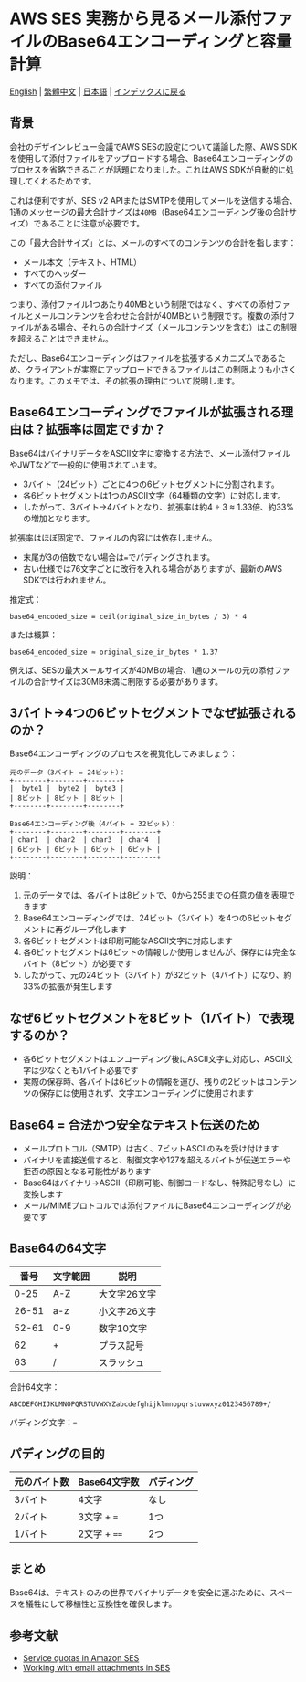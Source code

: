 # AWS SES 実務から見るメール添付ファイルのBase64エンコーディングと容量計算

[English](../en/08_aws-ses-attachment-base64-sizing.md) | [繁體中文](../zh-tw/08_aws-ses-attachment-base64-sizing.md) | [日本語](08_aws-ses-attachment-base64-sizing.md) | [インデックスに戻る](../README.md) 

## 背景
会社のデザインレビュー会議でAWS SESの設定について議論した際、AWS SDKを使用して添付ファイルをアップロードする場合、Base64エンコーディングのプロセスを省略できることが話題になりました。これはAWS SDKが自動的に処理してくれるためです。

これは便利ですが、SES v2 APIまたはSMTPを使用してメールを送信する場合、1通のメッセージの最大合計サイズは`40MB`（Base64エンコーディング後の合計サイズ）であることに注意が必要です。

この「最大合計サイズ」とは、メールのすべてのコンテンツの合計を指します：
- メール本文（テキスト、HTML）
- すべてのヘッダー
- すべての添付ファイル

つまり、添付ファイル1つあたり40MBという制限ではなく、すべての添付ファイルとメールコンテンツを合わせた合計が40MBという制限です。複数の添付ファイルがある場合、それらの合計サイズ（メールコンテンツを含む）はこの制限を超えることはできません。

ただし、Base64エンコーディングはファイルを拡張するメカニズムであるため、クライアントが実際にアップロードできるファイルはこの制限よりも小さくなります。このメモでは、その拡張の理由について説明します。

## Base64エンコーディングでファイルが拡張される理由は？拡張率は固定ですか？

Base64はバイナリデータをASCII文字に変換する方法で、メール添付ファイルやJWTなどで一般的に使用されています。

* 3バイト（24ビット）ごとに4つの6ビットセグメントに分割されます。
* 各6ビットセグメントは1つのASCII文字（64種類の文字）に対応します。
* したがって、3バイト→4バイトとなり、拡張率は約4 ÷ 3 ≈ 1.33倍、約33%の増加となります。

拡張率はほぼ固定で、ファイルの内容には依存しません。

* 末尾が3の倍数でない場合は`=`でパディングされます。
* 古い仕様では76文字ごとに改行を入れる場合がありますが、最新のAWS SDKでは行われません。

推定式：

```plaintext
base64_encoded_size = ceil(original_size_in_bytes / 3) * 4
```

または概算：

```plaintext
base64_encoded_size ≈ original_size_in_bytes * 1.37
```

例えば、SESの最大メールサイズが40MBの場合、1通のメールの元の添付ファイルの合計サイズは30MB未満に制限する必要があります。

## 3バイト→4つの6ビットセグメントでなぜ拡張されるのか？

Base64エンコーディングのプロセスを視覚化してみましょう：

```
元のデータ（3バイト = 24ビット）：
+--------+--------+--------+
|  byte1 |  byte2 |  byte3 |
| 8ビット | 8ビット | 8ビット |
+--------+--------+--------+

Base64エンコーディング後（4バイト = 32ビット）：
+--------+--------+--------+--------+
| char1  | char2  | char3  | char4  |
| 6ビット | 6ビット | 6ビット | 6ビット |
+--------+--------+--------+--------+
```

説明：
1. 元のデータでは、各バイトは8ビットで、0から255までの任意の値を表現できます
2. Base64エンコーディングでは、24ビット（3バイト）を4つの6ビットセグメントに再グループ化します
3. 各6ビットセグメントは印刷可能なASCII文字に対応します
4. 各6ビットセグメントは6ビットの情報しか使用しませんが、保存には完全なバイト（8ビット）が必要です
5. したがって、元の24ビット（3バイト）が32ビット（4バイト）になり、約33%の拡張が発生します

## なぜ6ビットセグメントを8ビット（1バイト）で表現するのか？

* 各6ビットセグメントはエンコーディング後にASCII文字に対応し、ASCII文字は少なくとも1バイト必要です
* 実際の保存時、各バイトは6ビットの情報を運び、残りの2ビットはコンテンツの保存には使用されず、文字エンコーディングに使用されます

## Base64 = 合法かつ安全なテキスト伝送のため

* メールプロトコル（SMTP）は古く、7ビットASCIIのみを受け付けます
* バイナリを直接送信すると、制御文字や127を超えるバイトが伝送エラーや拒否の原因となる可能性があります
* Base64はバイナリ→ASCII（印刷可能、制御コードなし、特殊記号なし）に変換します
* メール/MIMEプロトコルでは添付ファイルにBase64エンコーディングが必要です

## Base64の64文字

| 番号    | 文字範囲 | 説明        |
| ------- | -------- | ----------- |
| 0-25    | A-Z      | 大文字26文字 |
| 26-51   | a-z      | 小文字26文字 |
| 52-61   | 0-9      | 数字10文字   |
| 62      | +        | プラス記号   |
| 63      | /        | スラッシュ   |

合計64文字：

```
ABCDEFGHIJKLMNOPQRSTUVWXYZabcdefghijklmnopqrstuvwxyz0123456789+/
```

パディング文字：`=`

## パディングの目的

| 元のバイト数 | Base64文字数 | パディング |
| ----------- | ------------ | -------- |
| 3バイト      | 4文字        | なし     |
| 2バイト      | 3文字 + `=`  | 1つ     |
| 1バイト      | 2文字 + `==` | 2つ     |

## まとめ

Base64は、テキストのみの世界でバイナリデータを安全に運ぶために、スペースを犠牲にして移植性と互換性を確保します。

## 参考文献
- [Service quotas in Amazon SES](https://docs.aws.amazon.com/ses/latest/dg/quotas.html)
- [Working with email attachments in SES](https://docs.aws.amazon.com/ses/latest/dg/attachments.html)
